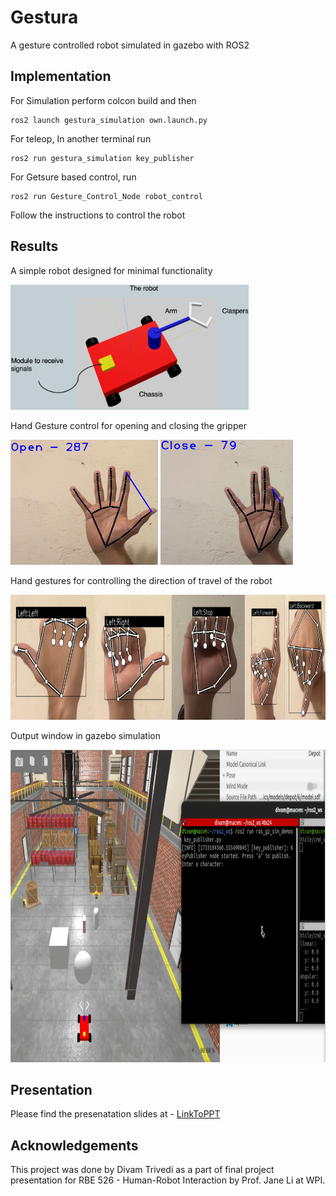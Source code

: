 # Gestura
A gesture controlled robot simulated in gazebo with ROS2

## Implementation
For Simulation perform colcon build and then 

```
ros2 launch gestura_simulation own.launch.py
```

For teleop, In another terminal run

```
ros2 run gestura_simulation key_publisher
```

For Getsure based control, run

```
ros2 run Gesture_Control_Node robot_control
```

Follow the instructions to control the robot


## Results

<p> A simple robot designed for minimal functionality </p>
<img src="images/robot.png" alt="Alt Text" height="200">

<p> Hand Gesture control for opening and closing the gripper</p>
<p float="left">
<img src="images/gripper_open.png" alt="Alt Text" height="200" > 
<img src="images/gripper_close.png" alt="Alt Text" height="200"> 
</p>

<p> Hand gestures for controlling the direction of travel of the robot </p>
<img src="images/direction_control.png" alt="Alt Text" height="200"> 

<p> Output window in gazebo simulation </p>
<img src="images/output_gazebo.png" alt="Alt Text" height="500"> 

## Presentation
Please find the presenatation slides at - [LinkToPPT]([url](https://docs.google.com/presentation/d/1pCbqbvdjksIjxzxnlgdSUfcdxTCjkJdb/edit?usp=sharing&ouid=115122328361930346605&rtpof=true&sd=true))

## Acknowledgements
This project was done by Divam Trivedi as a part of final project presentation for RBE 526 - Human-Robot Interaction by Prof. Jane Li at WPI.

